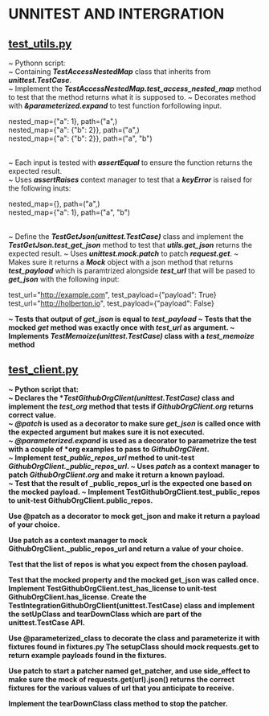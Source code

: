 # UNNITEST AND INTERGRATION

## [test_utils.py](./test_utils.py)
~ Pythonn script:<br>
	~ Containing ***TestAccessNestedMap*** class that inherits from ***unittest.TestCase***.<br>
	~ Implement the ***TestAccessNestedMap.test_access_nested_map*** method to test that the method returns what it is supposed to.
	~ Decorates method with ***&parameterized.expand*** to test function forfollowing input.<br>
		<p>nested_map={"a": 1}, path=("a",)<br>
		nested_map={"a": {"b": 2}}, path=("a",)<br>
		nested_map={"a": {"b": 2}}, path=("a", "b")<p><br>
	~ Each input is tested with ***assertEqual*** to ensure the function returns the expected result.<br>
	~ Uses ***assertRaises*** context manager to test that a ***keyError*** is raised for the following inuts:<br>
		<p>nested_map={}, path=("a",)<br>
		nested_map={"a": 1}, path=("a", "b")<p><br>
	~ Define the ***TestGetJson(unittest.TestCase)*** class and implement the ***TestGetJson.test_get_json*** method to test that ***utils.get_json*** returns the expected result.
	~ Uses ***unittest.mock.patch*** to patch ***request.get***.
	~ Makes sure it returns a ***Mock*** object with a json method that returns ***test_payload*** which is paramtrized alongside ***test_url*** that will be pased to ***get_json*** with the following input:
		<p>test_url="http://example.com", test_payload={"payload": True}<br>
		test_url="http://holberton.io", test_payload={"payload": False}<p><b>
	~ Tests that output of ***get_json*** is equal to ***test_payload***
	~ Tests that the mocked ***get*** method was exactly once with ***test_url*** as argument.
	 ~ Implements ***TestMemoize(unittest.TestCase)*** class with a ***test_memoize*** method


## [test_client.py](./test_client.py)
~ Python script that:<br>
	~ Declares the ****TestGithubOrgClient(unittest.TestCase)*** class and implement the ***test_org*** method that tests if ***GithubOrgClient.org*** returns correct value.<br>
	~ ***@patch*** is used as a decorator to make sure ***get_json*** is called once with the expected argument but makes sure it is not executed.<br>
	~ ***@parameterized.expand*** is used as a decorator to parametrize the test with a couple of ***org** examples to pass to ***GithubOrgClient***.<br>
	~ Implement ***test_public_repos_url*** method to unit-test ***GithubOrgClient._public_repos_url***.
	~ Uses ***patch*** as a context manager to patch ***GithubOrgClient.org*** and make it return a known payload.<br>
	~ Test that the result of _public_repos_url is the expected one based on the mocked payload.
	~ Implement TestGithubOrgClient.test_public_repos to unit-test GithubOrgClient.public_repos.

Use @patch as a decorator to mock get_json and make it return a payload of your choice.

Use patch as a context manager to mock GithubOrgClient._public_repos_url and return a value of your choice.

Test that the list of repos is what you expect from the chosen payload.

Test that the mocked property and the mocked get_json was called once.
Implement TestGithubOrgClient.test_has_license to unit-test GithubOrgClient.has_license.
Create the TestIntegrationGithubOrgClient(unittest.TestCase) class and implement the setUpClass and tearDownClass which are part of the unittest.TestCase API.

Use @parameterized_class to decorate the class and parameterize it with fixtures found in fixtures.py
The setupClass should mock requests.get to return example payloads found in the fixtures.

Use patch to start a patcher named get_patcher, and use side_effect to make sure the mock of requests.get(url).json() returns the correct fixtures for the various values of url that you anticipate to receive.

Implement the tearDownClass class method to stop the patcher.
